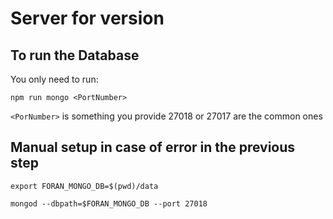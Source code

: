 # Server for version 

## To run the Database
You only need to run:
```shell
npm run mongo <PortNumber>
```
`<PorNumber>` is something you provide 27018 or 27017 are the common ones



## Manual setup in case of error in the previous step

```shell
export FORAN_MONGO_DB=$(pwd)/data
```
```shell
mongod --dbpath=$FORAN_MONGO_DB --port 27018
```